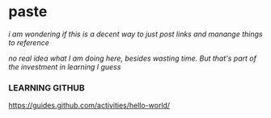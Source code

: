 # paste

_i am wondering if this is a decent way to just post links and manange things to reference_

*no real idea what I am doing here, besides wasting time. But that's part of the investment in learning I guess*

### LEARNING GITHUB

https://guides.github.com/activities/hello-world/
